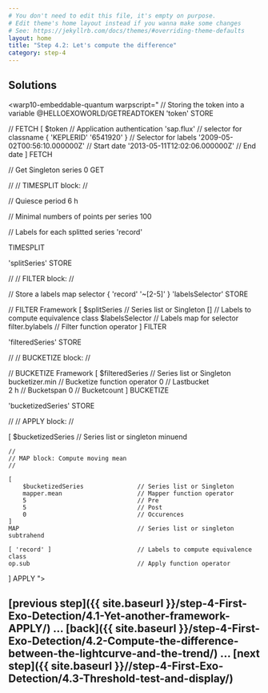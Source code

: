 ```yaml
---
# You don't need to edit this file, it's empty on purpose.
# Edit theme's home layout instead if you wanna make some changes
# See: https://jekyllrb.com/docs/themes/#overriding-theme-defaults
layout: home
title: "Step 4.2: Let's compute the difference"
category: step-4
---
```


## Solutions

<warp10-embeddable-quantum warpscript="
// Storing the token into a variable
@HELLOEXOWORLD/GETREADTOKEN 'token' STORE 

// FETCH
[ 
    $token                              // Application authentication
    'sap.flux'                          // selector for classname
    { 'KEPLERID' '6541920' }            // Selector for labels
    '2009-05-02T00:56:10.000000Z'       // Start date
    '2013-05-11T12:02:06.000000Z'       // End date
] 
FETCH

// Get Singleton series
0 GET

//
// TIMESPLIT block:
//

// Quiesce period
6 h

// Minimal numbers of points per series 
100

// Labels for each splitted series
'record'

TIMESPLIT

'splitSeries' STORE

//
// FILTER block:
//

// Store a labels map selector
{ 'record' '~[2-5]' } 'labelsSelector' STORE

// FILTER Framework
[
    $splitSeries                    // Series list or Singleton
    []                              // Labels to compute equivalence class
    $labelsSelector                 // Labels map for selector
    filter.bylabels                 // Filter function operator 
]
FILTER

'filteredSeries' STORE

//
// BUCKETIZE block:
//

// BUCKETIZE Framework
[
    $filteredSeries                     // Series list or Singleton
    bucketizer.min                      // Bucketize function operator
    0                                   // Lastbucket 				
    2 h                                 // Bucketspan
    0                                   // Bucketcount
]
BUCKETIZE

'bucketizedSeries' STORE

//
// APPLY block:
//

[
    $bucketizedSeries                    // Series list or singleton minuend

    //
    // MAP block: Compute moving mean 
    //

    [
        $bucketizedSeries               // Series list or Singleton
        mapper.mean                     // Mapper function operator
        5                               // Pre
        5                               // Post
        0                               // Occurences
    ]
    MAP                                 // Series list or singleton subtrahend

    [ 'record' ]                        // Labels to compute equivalence class
    op.sub                              // Apply function operator
]
APPLY
">
</warp10-embeddable-quantum>

## [previous step]({{ site.baseurl }}/step-4-First-Exo-Detection/4.1-Yet-another-framework-APPLY/) ... [back]({{ site.baseurl }}/step-4-First-Exo-Detection/4.2-Compute-the-difference-between-the-lightcurve-and-the-trend/) ... [next step]({{ site.baseurl }}//step-4-First-Exo-Detection/4.3-Threshold-test-and-display/)